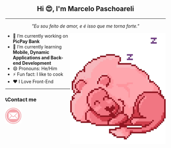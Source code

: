 <h2 align="center"><span>Hi 😍, I'm Marcelo Paschoareli</span></h2>
<hr>

<p align="center">
  <em>"Eu sou feito de amor, e é isso que me torna forte."</em>
</p>

<img src="lion.webp" width="300px" align="right">

<ul>
  <li>🔭 I’m currently working on <strong>PicPay Bank</strong></li>
  <li>🌱 I’m currently learning <strong>Mobile, Dynamic Applications and Back-end Development</strong></li>
  <li>😄 Pronouns: He/Him</li>
  <li>⚡ Fun fact: I like to cook</li>
  <li>❤️ I Love Front-End</li>
</ul>
<hr>
<h3>📞Contact me</h3>
<div>
  <img src="pink.png" width="50px">
</div>

